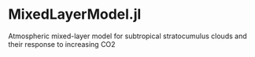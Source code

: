 # MixedLayerModel.jl
Atmospheric mixed-layer model for subtropical stratocumulus clouds and their response to increasing CO2
